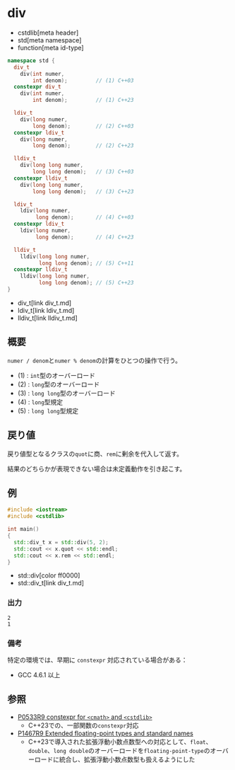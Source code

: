 # div
* cstdlib[meta header]
* std[meta namespace]
* function[meta id-type]

```cpp
namespace std {
  div_t
    div(int numer,
        int denom);         // (1) C++03
  constexpr div_t
    div(int numer,
        int denom);         // (1) C++23

  ldiv_t
    div(long numer,
        long denom);        // (2) C++03
  constexpr ldiv_t
    div(long numer,
        long denom);        // (2) C++23

  lldiv_t
    div(long long numer,
        long long denom);   // (3) C++03
  constexpr lldiv_t
    div(long long numer,
        long long denom);   // (3) C++23

  ldiv_t
    ldiv(long numer,
         long denom);       // (4) C++03
  constexpr ldiv_t
    ldiv(long numer,
         long denom);       // (4) C++23

  lldiv_t
    lldiv(long long numer,
          long long denom); // (5) C++11
  constexpr lldiv_t
    lldiv(long long numer,
          long long denom); // (5) C++23
}
```
* div_t[link div_t.md]
* ldiv_t[link ldiv_t.md]
* lldiv_t[link lldiv_t.md]

## 概要
`numer / denom`と`numer % denom`の計算をひとつの操作で行う。

- (1) : `int`型のオーバーロード
- (2) : `long`型のオーバーロード
- (3) : `long long`型のオーバーロード
- (4) : `long`型規定
- (5) : `long long`型規定


## 戻り値
戻り値型となるクラスの`quot`に商、`rem`に剰余を代入して返す。

結果のどちらかが表現できない場合は未定義動作を引き起こす。


## 例
```cpp example
#include <iostream>
#include <cstdlib>

int main()
{
  std::div_t x = std::div(5, 2);
  std::cout << x.quot << std::endl;
  std::cout << x.rem << std::endl;
}
```
* std::div[color ff0000]
* std::div_t[link div_t.md]

### 出力
```
2
1
```


### 備考
特定の環境では、早期に `constexpr` 対応されている場合がある：

- GCC 4.6.1 以上


## 参照
- [P0533R9 constexpr for `<cmath>` and `<cstdlib>`](https://www.open-std.org/jtc1/sc22/wg21/docs/papers/2021/p0533r9.pdf)
    - C++23での、一部関数の`constexpr`対応
- [P1467R9 Extended floating-point types and standard names](https://www.open-std.org/jtc1/sc22/wg21/docs/papers/2022/p1467r9.html)
    - C++23で導入された拡張浮動小数点数型への対応として、`float`、`double`、`long double`のオーバーロードを`floating-point-type`のオーバーロードに統合し、拡張浮動小数点数型も扱えるようにした
